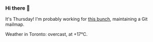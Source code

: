 ### Hi there :wave:

It's Thursday! I'm probably working for [this bunch](https://github.com/kohofinancial), maintaining a Git mailmap.

Weather in Toronto: overcast, at +17°C.
